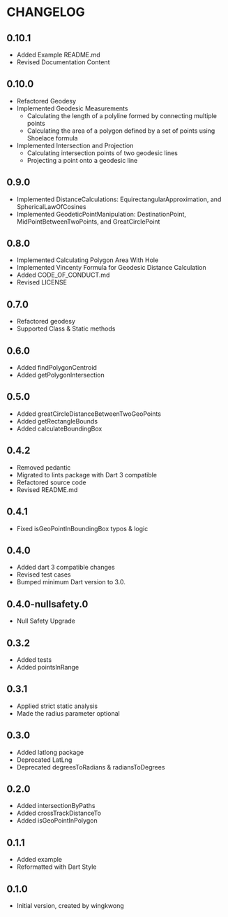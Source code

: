 # CHANGELOG

## 0.10.1

- Added Example README.md 
- Revised Documentation Content

## 0.10.0

- Refactored Geodesy
- Implemented Geodesic Measurements
  - Calculating the length of a polyline formed by connecting multiple points
  - Calculating the area of a polygon defined by a set of points using Shoelace formula
- Implemented Intersection and Projection
  - Calculating intersection points of two geodesic lines
  - Projecting a point onto a geodesic line

## 0.9.0

- Implemented DistanceCalculations: EquirectangularApproximation, and SphericalLawOfCosines
- Implemented GeodeticPointManipulation: DestinationPoint, MidPointBetweenTwoPoints, and GreatCirclePoint

## 0.8.0

- Implemented Calculating Polygon Area With Hole
- Implemented Vincenty Formula for Geodesic Distance Calculation
- Added CODE_OF_CONDUCT.md
- Revised LICENSE

## 0.7.0

- Refactored geodesy
- Supported Class & Static methods

## 0.6.0

- Added findPolygonCentroid
- Added getPolygonIntersection

## 0.5.0

- Added greatCircleDistanceBetweenTwoGeoPoints
- Added getRectangleBounds
- Added calculateBoundingBox

## 0.4.2

- Removed pedantic
- Migrated to lints package with Dart 3 compatible
- Refactored source code
- Revised README.md

## 0.4.1

- Fixed isGeoPointInBoundingBox typos & logic

## 0.4.0

- Added dart 3 compatible changes
- Revised test cases
- Bumped minimum Dart version to 3.0.

## 0.4.0-nullsafety.0

- Null Safety Upgrade

## 0.3.2

- Added tests
- Added pointsInRange

## 0.3.1

- Applied strict static analysis
- Made the radius parameter optional

## 0.3.0

- Added latlong package
- Deprecated LatLng
- Deprecated degreesToRadians & radiansToDegrees

## 0.2.0

- Added intersectionByPaths
- Added crossTrackDistanceTo
- Added isGeoPointInPolygon

## 0.1.1

- Added example
- Reformatted with Dart Style

## 0.1.0

- Initial version, created by wingkwong
